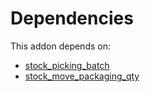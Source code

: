 # Dependencies

This addon depends on:

- [stock_picking_batch](https://github.com/bringout/oca-ocb-warehouse/tree/62a8c36c9372364b7b073231c40d68a45f49dd78/odoo-bringout-oca-ocb-stock_picking_batch)
- [stock_move_packaging_qty](https://github.com/bringout/oca-workflow-process)
